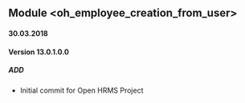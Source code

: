 ## Module <oh_employee_creation_from_user>

#### 30.03.2018
#### Version 13.0.1.0.0
##### ADD
- Initial commit for Open HRMS Project
